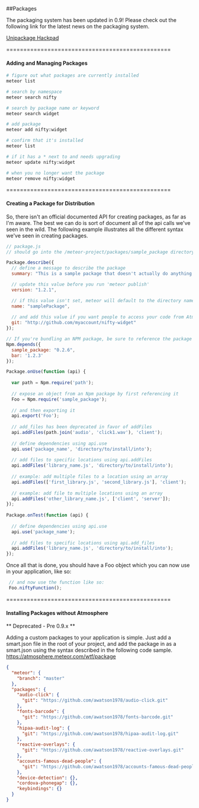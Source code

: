 ##Packages


The packaging system has been updated in 0.9!  Please check out the following link for the latest news on the packaging system.

[Unipackage Hackpad](https://meteor.hackpad.com/Unipackage-tvas8pXYMOW)  

================================================
#### Adding and Managing Packages

````sh
# figure out what packages are currently installed
meteor list

# search by namespace
meteor search nifty

# search by package name or keyword
meteor search widget

# add package
meteor add nifty:widget

# confirm that it's installed
meteor list

# if it has a * next to and needs upgrading
meteor update nifty:widget

# when you no longer want the package
meteor remove nifty:widget

`````

================================================
#### Creating a Package for Distribution  

So, there isn't an official documented API for creating packages, as far as I'm aware.  The best we can do is sort of document all of the api calls we've seen in the wild.  The following example illustrates all the different syntax we've seen in creating packages.


````js
// package.js  
// should go into the /meteor-project/packages/sample_package directory  

Package.describe({
  // define a message to describe the package
  summary: "This is a sample package that doesn't actually do anything.",

  // update this value before you run 'meteor publish'
  version: "1.2.1",

  // if this value isn't set, meteor will default to the directory name
  name: "samplePackage",
  
  // and add this value if you want people to access your code from Atmosphere
  git: "http://github.com/myaccount/nifty-widget"
});

// If you're bundling an NPM package, be sure to reference the package as a dependency
Npm.depends({
  sample_package: "0.2.6", 
  bar: '1.2.3'
});

Package.onUse(function (api) {
  
  var path = Npm.require('path');
  
  // expose an object from an Npm package by first referencing it
  Foo = Npm.require('sample_package');  
  
  // and then exporting it
  api.export('Foo');
  
  // add_files has been deprecated in favor of addFiles
  api.addFiles(path.join('audio', 'click1.wav'), 'client');
    
  // define dependencies using api.use
  api.use('package_name', 'directory/to/install/into');
 
  // add files to specific locations using api.addFiles
  api.addFiles('library_name.js', 'directory/to/install/into');
 
  // example: add multiple files to a location using an array
  api.addFiles(['first_library.js', 'second_library.js'], 'client');
 
  // example: add file to multiple locations using an array
  api.addFiles('other_library_name.js', ['client', 'server']);
});
 
Package.onTest(function (api) {
 
  // define dependencies using api.use
  api.use('package_name');
 
  // add files to specific locations using api.add_files
  api.addFiles('library_name.js', 'directory/to/install/into');
});
````

Once all that is done, you should have a Foo object which you can now use in your application, like so:

````js
 // and now use the function like so:
 Foo.niftyFunction();  
````


================================================
#### Installing Packages without Atmosphere  

** Deprecated - Pre 0.9.x **  

Adding a custom packages to your application is simple.  Just add a smart.json file in the root of your project, and add the package in as a smart.json using the syntax described in the following code sample.  
https://atmosphere.meteor.com/wtf/package  
````json
{
  "meteor": {
    "branch": "master"
  },
  "packages": {
    "audio-click": {
      "git": "https://github.com/awatson1978/audio-click.git"
    },
    "fonts-barcode": {
      "git": "https://github.com/awatson1978/fonts-barcode.git"
    },
    "hipaa-audit-log": {
      "git": "https://github.com/awatson1978/hipaa-audit-log.git"
    },
    "reactive-overlays": {
      "git": "https://github.com/awatson1978/reactive-overlays.git"
    },
    "accounts-famous-dead-people": {
      "git": "https://github.com/awatson1978/accounts-famous-dead-people.git"
    },
    "device-detection": {},
    "cordova-phonegap": {},
    "keybindings": {}
  }
}
````
